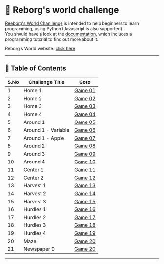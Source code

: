 # 🤖 Reborg's world challenge

[Reeborg's World Chanllenge](https://reeborg.ca/reeborg.html) is intended to help beginners to learn programming, using Python (Javascript is also supported).  
You should have a look at the [documentation](https://reeborg.ca/docs/en/), which includes a programming tutorial to find out more about it.  

Reborg's World website: [click here](https://reeborg.ca/index_en.html)

---

## 📅 Table of Contents

| S.No | Challenge Title        | Goto                                                 |  
|------|------------------------|------------------------------------------------------|
| 1    | Home 1                 | [Game 01](solutions/1_home_1/README.md)              |  
| 2    | Home 2                 | [Game 02](solutions/2_home_2/README.md)              |
| 3    | Home 3                 | [Game 03](solutions/3_home_3/README.md)              |
| 4    | Home 4                 | [Game 04](solutions/4_home_4/README.md)              |
| 5    | Around 1               | [Game 05](solutions/5_around_1/README.md)            |
| 6    | Around 1 - Variable    | [Game 06](solutions/6_around_1_variable/README.md)   |
| 7    | Around 1 - Apple       | [Game 07](solutions/7_around_1_apple/README.md)      |
| 8    | Around 2               | [Game 08](solutions/8_around_2/README.md)            |
| 9    | Around 3               | [Game 09](solutions/9_around_3/README.md)            |
| 10   | Around 4               | [Game 10](solutions/10_around_4/README.md)           |
| 11   | Center 1               | [Game 11](solutions/11_center_1/README.md)           |
| 12   | Center 2               | [Game 12](solutions/12_center_2/README.md)           |
| 13   | Harvest 1              | [Game 13](solutions/13_harvest_1/README.md)          |
| 14   | Harvest 2              | [Game 14](solutions/14_harvest_2/README.md)          |
| 15   | Harvest 3              | [Game 15](solutions/15_harvest_3/README.md)          |
| 16   | Hurdles 1              | [Game 16](solutions/16_hurdles_1/README.md)          |
| 17   | Hurdles 2              | [Game 17](solutions/17_hurdles_2/README.md)          |
| 18   | Hurdles 3              | [Game 18](solutions/18_hurdles_3/README.md)          |
| 19   | Hurdles 4              | [Game 19](solutions/19_hurdles_4/README.md)          |
| 20   | Maze                   | [Game 20](solutions/20_maze/README.md)               |
| 21   | Newspaper 0            | [Game 20](solutions/21_newspaper_0/README.md)        |



---